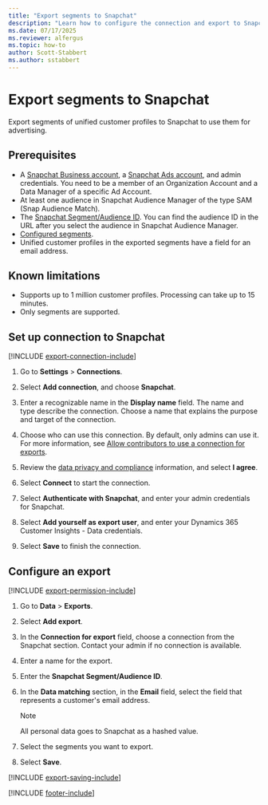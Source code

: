 ```yaml
---
title: "Export segments to Snapchat"
description: "Learn how to configure the connection and export to Snapchat."
ms.date: 07/17/2025
ms.reviewer: alfergus
ms.topic: how-to
author: Scott-Stabbert
ms.author: sstabbert
---
```


# Export segments to Snapchat

Export segments of unified customer profiles to Snapchat to use them for advertising.

## Prerequisites

- A [Snapchat Business account](https://business.snapchat.com/), a [Snapchat Ads account](https://ads.snapchat.com/), and admin credentials. You need to be a member of an Organization Account and a Data Manager of a specific Ad Account.
- At least one audience in Snapchat Audience Manager of the type SAM (Snap Audience Match).
- The [Snapchat Segment/Audience ID](https://businesshelp.snapchat.com/s/article/custom-audiences). You can find the audience ID in the URL after you select the audience in Snapchat Audience Manager.
- [Configured segments](segments.md).
- Unified customer profiles in the exported segments have a field for an email address.

## Known limitations

- Supports up to 1 million customer profiles. Processing can take up to 15 minutes.
- Only segments are supported.

## Set up connection to Snapchat

[!INCLUDE [export-connection-include](includes/export-connection-admn.md)]

1. Go to **Settings** > **Connections**.

1. Select **Add connection**, and choose **Snapchat**.

1. Enter a recognizable name in the **Display name** field. The name and type describe the connection. Choose a name that explains the purpose and target of the connection.

1. Choose who can use this connection. By default, only admins can use it. For more information, see [Allow contributors to use a connection for exports](connections.md#allow-contributors-to-use-a-connection-for-exports).

1. Review the [data privacy and compliance](connections.md#data-privacy-and-compliance) information, and select **I agree**.

1. Select **Connect** to start the connection.

1. Select **Authenticate with Snapchat**, and enter your admin credentials for Snapchat.

1. Select **Add yourself as export user**, and enter your Dynamics 365 Customer Insights - Data credentials.

1. Select **Save** to finish the connection.

## Configure an export

[!INCLUDE [export-permission-include](includes/export-permission.md)]

1. Go to **Data** > **Exports**.

1. Select **Add export**.

1. In the **Connection for export** field, choose a connection from the Snapchat section. Contact your admin if no connection is available.

1. Enter a name for the export.

1. Enter the **Snapchat Segment/Audience ID**.

1. In the **Data matching** section, in the **Email** field, select the field that represents a customer's email address.

      > [!NOTE]
   > All personal data goes to Snapchat as a hashed value.

1. Select the segments you want to export.

1. Select **Save**.

[!INCLUDE [export-saving-include](includes/export-saving.md)]

[!INCLUDE [footer-include](includes/footer-banner.md)]

